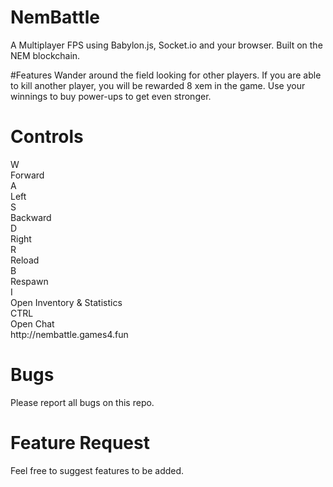 # NemBattle

A Multiplayer FPS using Babylon.js, Socket.io and your browser. Built on the NEM blockchain.  

#Features
Wander around the field looking for other players. If you are able to kill another player, you will be rewarded 8 xem in the game. Use your winnings to buy power-ups to get even stronger. 

# Controls 
  <div id="controlls">
                <div class="controll_wrapper">
                    <div class="controll">W</div>
                    <div class="controll_description">Forward</div>
                </div>
                <div class="controll_wrapper">
                    <div class="controll">A</div>
                    <div class="controll_description">Left</div>
                </div>
                <div class="controll_wrapper">
                    <div class="controll">S</div>
                    <div class="controll_description">Backward</div>
                </div>
                <div class="controll_wrapper">
                    <div class="controll">D</div>
                    <div class="controll_description">Right</div>
                </div>
                <div class="controll_wrapper">
                    <div class="controll">R</div>
                    <div class="controll_description">Reload</div>
                </div>
                <div class="controll_wrapper">
                    <div class="controll">B</div>
                    <div class="controll_description">Respawn</div>
                </div>
                <div class="controll_wrapper">
                    <div class="controll">I</div>
                    <div class="controll_description">Open Inventory &amp; Statistics</div>
                </div>
                <div class="controll_wrapper">
                    <div class="controll" style="width: 82px">CTRL</div>
                    <div class="controll_description">Open Chat</div>
                </div>
            </div>
http://nembattle.games4.fun

# Bugs

Please report all bugs on this repo. 

# Feature Request
Feel free to suggest features to be added. 
